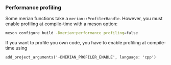### Performance profiling

Some merian functions take a `merian::ProfilerHandle`. However, you must enable profiling at compile-time with a meson option:

```bash
meson configure build -Dmerian:performance_profiling=false
```

If you want to profile you own code, you have to enable profiling at compile-time using

```
add_project_arguments('-DMERIAN_PROFILER_ENABLE', language: 'cpp')
```
